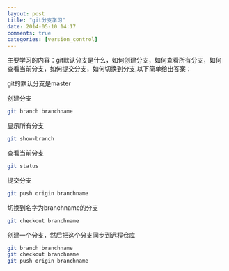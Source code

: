```yaml
---
layout: post
title: "git分支学习"
date: 2014-05-10 14:17
comments: true
categories: [version_control]
---
```



主要学习的内容：git默认分支是什么，如何创建分支，如何查看所有分支，如何查看当前分支，如何提交分支，如何切换到分支,以下简单给出答案：
<!-- more -->

git的默认分支是master

创建分支

```bash
git branch branchname 
```

显示所有分支

```bash
git show-branch
```

查看当前分支

```bash
git status
```

提交分支

```bash
git push origin branchname
```

切换到名字为branchname的分支

```bash
git checkout branchname
```


创建一个分支，然后把这个分支同步到远程仓库

```bash
git branch branchname
git checkout branchname
git push origin branchname
```
